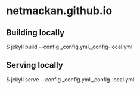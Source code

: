 # netmackan.github.io

## Building locally

$ jekyll build --config _config.yml,_config-local.yml

## Serving locally
$ jekyll serve --config _config.yml,_config-local.yml

